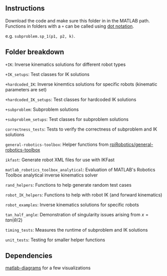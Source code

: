 ## Instructions
Download the code and make sure this folder in in the MATLAB path. Functions in folders with a `+` can be called using [dot notation](https://www.mathworks.com/help/matlab/matlab_oop/scoping-classes-with-packages.html#brfynt_-3).

e.g. `subproblem.sp_1(p1, p2, k)`.

## Folder breakdown
`+IK`: Inverse kinematics solutions for different robot types

`+IK_setups`: Test classes for IK solutions

`+hardcoded_IK`: Inverse kinemtics solutions for specific robots (kinematic parameters are set)

`+hardcoded_IK_setups`: Test classes for hardcoded IK solutions

`+subproblem`: Subproblem solutions

`+subproblem_setups`: Test classes for subproblem solutions

`correctness_tests`: Tests to verify the correctness of subproblem and IK solutions

`general-robotics-toolbox`: Helper functions from [rpiRobotics/general-robotics-toolbox](https://github.com/rpiRobotics/general-robotics-toolbox)

`ikfast`: Generate robot XML files for use with IKFast

`matlab_robotics_toolbox_analytical`: Evaluation of MATLAB's Robotics Toolbox analytical inverse kinematics solver

`rand_helpers`: Functions to help generate random test cases

`robot_IK_helpers`: Functions to help with robot IK (and forward kinematics)

`robot_examples`: Inverse kinematics solutions for specific robots

`tan_half_angle`: Demonstration of singularity issues arising from $x = tan(\theta/2)$

`timing_tests`: Measures the runtime of subproblem and IK solutions

`unit_tests`: Testing for smaller helper functions

## Dependencies

[matlab-diagrams](https://github.com/aelias36/matlab-diagrams) for a few visualizations
